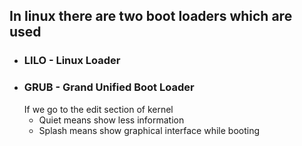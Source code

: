 ## In linux there are two boot loaders which are used
- ### LILO - Linux  Loader
- ### GRUB - Grand Unified Boot Loader
	If we go to the edit section of kernel 
	- Quiet means show less information
	- Splash means show graphical interface while booting